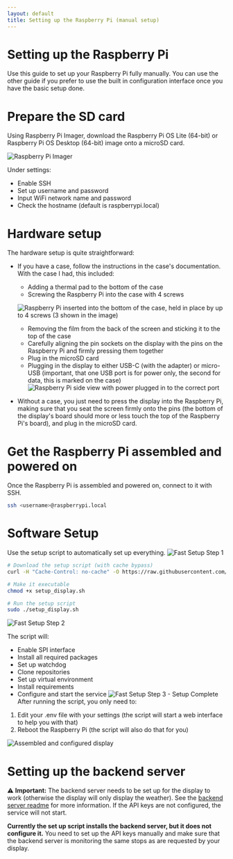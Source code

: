 ```yaml
---
layout: default
title: Setting up the Raspberry Pi (manual setup)
---
```

# Setting up the Raspberry Pi

Use this guide to set up your Raspberry Pi fully manually. You can use the other guide if you prefer to use the built in configuration interface once you have the basic setup done.

# Prepare the SD card

Using Raspberry Pi Imager, download the Raspberry Pi OS Lite (64-bit) or Raspberry Pi OS Desktop (64-bit) image onto a microSD card.

![Raspberry Pi Imager](images/rpi_imager_1.png)



Under settings:
- Enable SSH
- Set up username and password
- Input WiFi network name and password
- Check the hostname (default is raspberrypi.local)

# Hardware setup

The hardware setup is quite straightforward:
- If you have a case, follow the instructions in the case's documentation. With the case I had, this included:
    - Adding a thermal pad to the bottom of the case
    - Screwing the Raspberry Pi into the case with 4 screws

    ![Raspberry Pi inserted into the bottom of the case, held in place by up to 4 screws (3 shown in the image)](images/hardware_setup_insert_screen_into_case.jpeg)

    - Removing the film from the back of the screen and sticking it to the top of the case
    - Carefully aligning the pin sockets on the display with the pins on the Raspberry Pi and firmly pressing them together
    - Plug in the microSD card
    - Plugging in the display to either USB-C (with the adapter) or micro-USB (important, that one USB port is for power only, the second for data, this is marked on the case)
![Raspberry Pi side view with power plugged in to the correct port](images/hardware_setup_finished_side.png)

- Without a case, you just need to press the display into the Raspberry Pi, making sure that you seat the screen firmly onto the pins (the bottom of the display's board should more or less touch the top of the Raspberry Pi's board), and plug in the microSD card.


# Get the Raspberry Pi assembled and powered on

Once the Raspberry Pi is assembled and powered on, connect to it with SSH.
``` bash
ssh <username>@raspberrypi.local
```

# Software Setup
Use the setup script to automatically set up everything.
![Fast Setup Step 1](images/fast_setup_step1.png)
``` bash
# Download the setup script (with cache bypass)
curl -H "Cache-Control: no-cache" -O https://raw.githubusercontent.com/bdamokos/rpi_waiting_time_display/main/setup_display.sh

# Make it executable
chmod +x setup_display.sh

# Run the setup script
sudo ./setup_display.sh
```
![Fast Setup Step 2](images/fast_setup_step2.png) 


The script will:
- Enable SPI interface
- Install all required packages
- Set up watchdog
- Clone repositories
- Set up virtual environment
- Install requirements
- Configure and start the service
![Fast Setup Step 3 - Setup Complete](images/fast_setup_step3.png)
After running the script, you only need to:
1. Edit your .env file with your settings (the script will start a web interface to help you with that)
2. Reboot the Raspberry Pi (the script will also do that for you)

![Assembled and configured display](images/hardware_setup_finished_top.png)

# Setting up the backend server
:warning: **Important:** The backend server needs to be set up for the display to work (otherwise the display will only display the weather). See the [backend server readme](https://github.com/bdamokos/brussels_transit) for more information. If the API keys are not configured, the service will not start.

**Currently the set up script installs the backend server, but it does not configure it.** You need to set up the API keys manually and make sure that the backend server is monitoring the same stops as are requested by your display.

